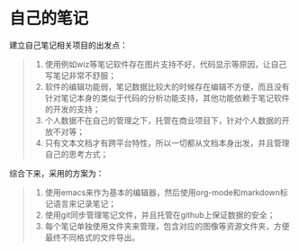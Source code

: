 # 自己的笔记

建立自己笔记相关项目的出发点：
> 1. 使用例如wiz等笔记软件存在图片支持不好，代码显示等原因，让自己写笔记非常不舒服；
> 2. 软件的编辑功能弱，笔记数据比较大的时候存在编辑不方便，而且没有针对笔记本身的类似于代码的分析功能支持，其他功能依赖于笔记软件的开发的支持；
> 3. 个人数据不在自己的管理之下，托管在商业项目下，针对个人数据的开放不对等；
> 4. 只有文本文档才有跨平台特性，所以一切都从文档本身出发，并且管理自己的思考方式；


综合下来，采用的方案为：

> 1. 使用emacs来作为基本的编辑器，然后使用org-mode和markdown标记语言来记录笔记；
> 2. 使用git同步管理笔记文件，并且托管在github上保证数据的安全；
> 3. 每个笔记单独使用文件夹来管理，包含对应的图像等资源文件夹，方便最终不同格式的文件导出。